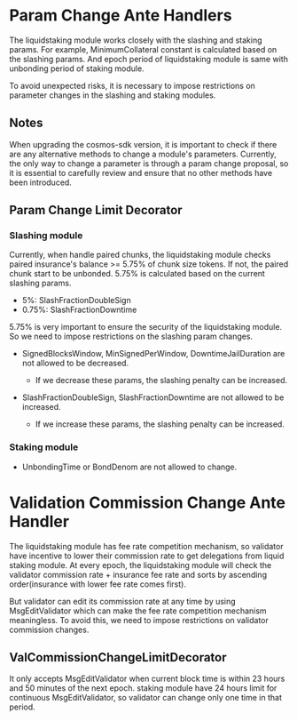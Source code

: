 <!-- order: 10 -->

# Param Change Ante Handlers

The liquidstaking module works closely with the slashing and staking params.
For example, MinimumCollateral constant is calculated based on the slashing params. And epoch period of liquidstaking module is same with unbonding period of staking module.

To avoid unexpected risks, it is necessary to impose restrictions on parameter changes in the slashing and staking modules.

## Notes

When upgrading the cosmos-sdk version, it is important to check if there are any alternative methods to change a module's parameters. 
Currently, the only way to change a parameter is through a param change proposal, so it is essential to carefully review and ensure that no other methods have been introduced.

## Param Change Limit Decorator 

### Slashing module
Currently, when handle paired chunks, the liquidstaking module checks paired insurance's balance >= 5.75% of chunk size tokens. 
If not, the paired chunk start to be unbonded. 5.75% is calculated based on the current slashing params.
* 5%: SlashFractionDoubleSign
* 0.75%: SlashFractionDowntime

5.75% is very important to ensure the security of the liquidstaking module. So we need to impose restrictions on the slashing param changes.

* SignedBlocksWindow, MinSignedPerWindow, DowntimeJailDuration are not allowed to be decreased.
  * If we decrease these params, the slashing penalty can be increased.

* SlashFractionDoubleSign, SlashFractionDowntime are not allowed to be increased.
  * If we increase these params, the slashing penalty can be increased.

### Staking module
* UnbondingTime or BondDenom are not allowed to change.

# Validation Commission Change Ante Handler

The liquidstaking module has fee rate competition mechanism, so validator have incentive to lower their commission rate to get delegations from liquid staking module.
At every epoch, the liquidstaking module will check the validator commission rate + insurance fee rate and sorts by ascending order(insurance with lower fee rate comes first).

But validator can edit its commission rate at any time by using MsgEditValidator which can make the fee rate competition mechanism meaningless.
To avoid this, we need to impose restrictions on validator commission changes.

## ValCommissionChangeLimitDecorator
It only accepts MsgEditValidator when current block time is within 23 hours and 50 minutes of the next epoch. 
staking module have 24 hours limit for continuous MsgEditValidator, so validator can change only one time in that period.
